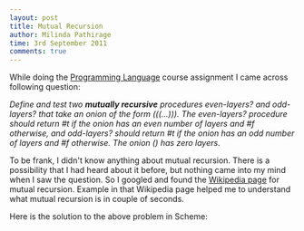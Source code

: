```yaml
---
layout: post
title: Mutual Recursion
author: Milinda Pathirage
time: 3rd September 2011
comments: true
---
```


While doing the [Programming Language](https://www.cs.indiana.edu/cgi-pub/c311/doku.php) course assignment I came across following question:

*Define and test two **mutually recursive** procedures even-layers? and odd-layers? that take an *onion* of the form (((…))). The even-layers? procedure should return #t if the onion has an even number of layers and #f otherwise, and odd-layers? should return #t if the onion has an odd number of layers and #f otherwise. The onion () has zero layers.*

To be frank, I didn't know anything about mutual recursion. There is a possibility that I had heard about it before, but nothing came into my mind when I saw the question. So I googled and found the [Wikipedia page](http://en.wikipedia.org/wiki/Mutual_recursion) for mutual recursion. Example in that Wikipedia page helped me to understand what mutual recursion is in couple of seconds.

Here is the solution to the above problem in Scheme:

<script src="https://gist.github.com/1192201.js"> </script>
